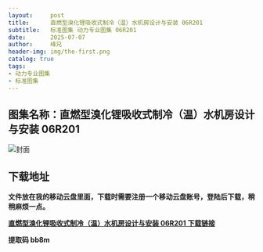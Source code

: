 ```yaml
---
layout:     post
title:      直燃型溴化锂吸收式制冷（温）水机房设计与安装 06R201
subtitle:   标准图集 动力专业图集 06R201
date:       2025-07-07
author:     峰兄
header-img: img/the-first.png
catalog: true
tags:
- 动力专业图集
- 标准图集
---
```

## 图集名称：直燃型溴化锂吸收式制冷（温）水机房设计与安装 06R201
![封面](https://pic1.imgdb.cn/item/6867954c58cb8da5c88fcbd8.jpg)


## 下载地址 ##
**文件放在我的移动云盘里面，下载时需要注册一个移动云盘账号，登陆后下载，稍稍麻烦一点。**  
  
[**直燃型溴化锂吸收式制冷（温）水机房设计与安装 06R201 下载链接**](https://caiyun.139.com/w/i/2nQQV4SB1LV7j)


**提取码 bb8m**

